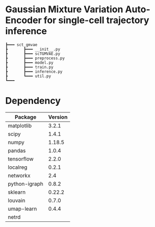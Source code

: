 # Gaussian Mixture Variation Auto-Encoder for single-cell trajectory inference


```
┣━━━ sct_gmvae
┣		┣━━━ __init__.py
┣		┣━━━ scTGMVAE.py
┣		┣━━━ preprocess.py
┣		┣━━━ model.py
┣		┣━━━ train.py	
┣		┣━━━ inference.py
┣		┗━━━ util.py	
┗━━━ 
```


# Dependency
Package|Version
---|---
matplotlib | 3.2.1 
scipy | 1.4.1  
numpy | 1.18.5 
pandas | 1.0.4 
tensorflow | 2.2.0 
localreg | 0.2.1 
networkx | 2.4
python-igraph | 0.8.2 
sklearn | 0.22.2 
louvain | 0.7.0 
umap-learn | 0.4.4 
netrd | 



